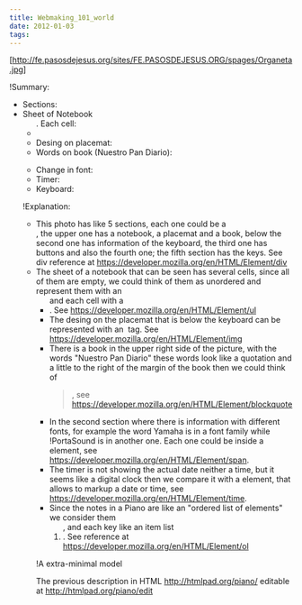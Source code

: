 ```yaml
---
title: Webmaking_101_world
date: 2012-01-03
tags:
---
```

[http://fe.pasosdejesus.org/sites/FE.PASOSDEJESUS.ORG/spages/Organeta.jpg]

!Summary:

* Sections: <div>
* Sheet of Notebook <ul>. Each cell: <li>
* Desing on placemat: <img>
* Words on book (Nuestro Pan Diario): <blockquote>
* Change in font: <span>
* Timer: <time>
* Keyboard: <ol>

!Explanation:

* This photo has like 5 sections, each one could be a <div>, the upper one has a notebook, a placemat and a book, below the second one has information of the keyboard, the third one has buttons and also the fourth one; the fifth section has the keys.  See div reference at https://developer.mozilla.org/en/HTML/Element/div
* The sheet of a notebook that can be seen has several cells, since all of them are empty, we could think of them as unordered and represent them with an <ul> and each cell with a <li>.  See https://developer.mozilla.org/en/HTML/Element/ul
* The desing on the placemat that is below the keyboard can be represented with an <img> tag. See https://developer.mozilla.org/en/HTML/Element/img
* There is a book in the upper right side of the picture, with the words "Nuestro Pan Diario" these words look like a quotation and a little to the right of the margin of the book then we could think of <blockquote>, see https://developer.mozilla.org/en/HTML/Element/blockquote
* In the second section where there is information with different fonts, for example the word Yamaha is in a font family while !PortaSound is in another one.  Each one could be inside a <span> element, see https://developer.mozilla.org/en/HTML/Element/span.
* The timer is not showing the actual date neither a time, but it seems like a digital clock then we compare it with a <time> element, that allows to markup a date or time, see https://developer.mozilla.org/en/HTML/Element/time.
* Since the notes in a Piano are like an "ordered list of elements" we consider them <ol>, and each key like an item list <li>.  See reference at https://developer.mozilla.org/en/HTML/Element/ol

!A extra-minimal model

The previous description in HTML http://htmlpad.org/piano/ editable at http://htmlpad.org/piano/edit

